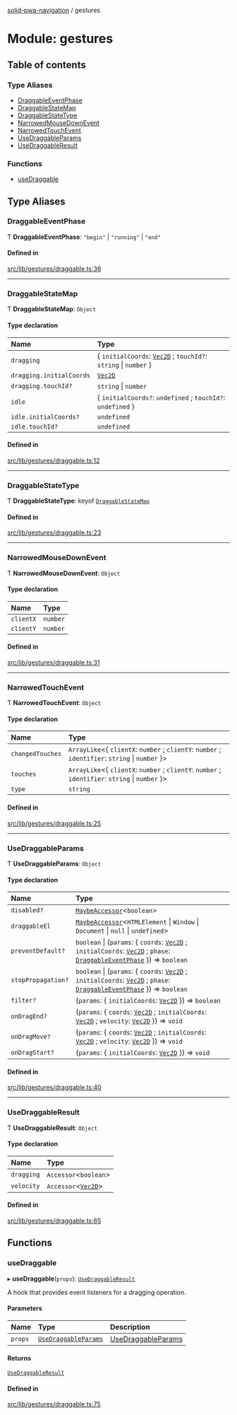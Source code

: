 [solid-pwa-navigation](../README.md) / gestures

# Module: gestures

## Table of contents

### Type Aliases

- [DraggableEventPhase](gestures.md#draggableeventphase)
- [DraggableStateMap](gestures.md#draggablestatemap)
- [DraggableStateType](gestures.md#draggablestatetype)
- [NarrowedMouseDownEvent](gestures.md#narrowedmousedownevent)
- [NarrowedTouchEvent](gestures.md#narrowedtouchevent)
- [UseDraggableParams](gestures.md#usedraggableparams)
- [UseDraggableResult](gestures.md#usedraggableresult)

### Functions

- [useDraggable](gestures.md#usedraggable)

## Type Aliases

### DraggableEventPhase

Ƭ **DraggableEventPhase**: ``"begin"`` \| ``"running"`` \| ``"end"``

#### Defined in

[src/lib/gestures/draggable.ts:36](https://github.com/cdellacqua/solid-pwa-navigation/blob/main/src/lib/gestures/draggable.ts#L36)

___

### DraggableStateMap

Ƭ **DraggableStateMap**: `Object`

#### Type declaration

| Name | Type |
| :------ | :------ |
| `dragging` | { `initialCoords`: [`Vec2D`](utils.md#vec2d) ; `touchId?`: `string` \| `number`  } |
| `dragging.initialCoords` | [`Vec2D`](utils.md#vec2d) |
| `dragging.touchId?` | `string` \| `number` |
| `idle` | { `initialCoords?`: `undefined` ; `touchId?`: `undefined`  } |
| `idle.initialCoords?` | `undefined` |
| `idle.touchId?` | `undefined` |

#### Defined in

[src/lib/gestures/draggable.ts:12](https://github.com/cdellacqua/solid-pwa-navigation/blob/main/src/lib/gestures/draggable.ts#L12)

___

### DraggableStateType

Ƭ **DraggableStateType**: keyof [`DraggableStateMap`](gestures.md#draggablestatemap)

#### Defined in

[src/lib/gestures/draggable.ts:23](https://github.com/cdellacqua/solid-pwa-navigation/blob/main/src/lib/gestures/draggable.ts#L23)

___

### NarrowedMouseDownEvent

Ƭ **NarrowedMouseDownEvent**: `Object`

#### Type declaration

| Name | Type |
| :------ | :------ |
| `clientX` | `number` |
| `clientY` | `number` |

#### Defined in

[src/lib/gestures/draggable.ts:31](https://github.com/cdellacqua/solid-pwa-navigation/blob/main/src/lib/gestures/draggable.ts#L31)

___

### NarrowedTouchEvent

Ƭ **NarrowedTouchEvent**: `Object`

#### Type declaration

| Name | Type |
| :------ | :------ |
| `changedTouches` | `ArrayLike`<{ `clientX`: `number` ; `clientY`: `number` ; `identifier`: `string` \| `number`  }\> |
| `touches` | `ArrayLike`<{ `clientX`: `number` ; `clientY`: `number` ; `identifier`: `string` \| `number`  }\> |
| `type` | `string` |

#### Defined in

[src/lib/gestures/draggable.ts:25](https://github.com/cdellacqua/solid-pwa-navigation/blob/main/src/lib/gestures/draggable.ts#L25)

___

### UseDraggableParams

Ƭ **UseDraggableParams**: `Object`

#### Type declaration

| Name | Type |
| :------ | :------ |
| `disabled?` | [`MaybeAccessor`](solid_extra.md#maybeaccessor)<`boolean`\> |
| `draggableEl` | [`MaybeAccessor`](solid_extra.md#maybeaccessor)<`HTMLElement` \| `Window` \| `Document` \| ``null`` \| `undefined`\> |
| `preventDefault?` | `boolean` \| (`params`: { `coords`: [`Vec2D`](utils.md#vec2d) ; `initialCoords`: [`Vec2D`](utils.md#vec2d) ; `phase`: [`DraggableEventPhase`](gestures.md#draggableeventphase)  }) => `boolean` |
| `stopPropagation?` | `boolean` \| (`params`: { `coords`: [`Vec2D`](utils.md#vec2d) ; `initialCoords`: [`Vec2D`](utils.md#vec2d) ; `phase`: [`DraggableEventPhase`](gestures.md#draggableeventphase)  }) => `boolean` |
| `filter?` | (`params`: { `initialCoords`: [`Vec2D`](utils.md#vec2d)  }) => `boolean` |
| `onDragEnd?` | (`params`: { `coords`: [`Vec2D`](utils.md#vec2d) ; `initialCoords`: [`Vec2D`](utils.md#vec2d) ; `velocity`: [`Vec2D`](utils.md#vec2d)  }) => `void` |
| `onDragMove?` | (`params`: { `coords`: [`Vec2D`](utils.md#vec2d) ; `initialCoords`: [`Vec2D`](utils.md#vec2d) ; `velocity`: [`Vec2D`](utils.md#vec2d)  }) => `void` |
| `onDragStart?` | (`params`: { `initialCoords`: [`Vec2D`](utils.md#vec2d)  }) => `void` |

#### Defined in

[src/lib/gestures/draggable.ts:40](https://github.com/cdellacqua/solid-pwa-navigation/blob/main/src/lib/gestures/draggable.ts#L40)

___

### UseDraggableResult

Ƭ **UseDraggableResult**: `Object`

#### Type declaration

| Name | Type |
| :------ | :------ |
| `dragging` | `Accessor`<`boolean`\> |
| `velocity` | `Accessor`<[`Vec2D`](utils.md#vec2d)\> |

#### Defined in

[src/lib/gestures/draggable.ts:65](https://github.com/cdellacqua/solid-pwa-navigation/blob/main/src/lib/gestures/draggable.ts#L65)

## Functions

### useDraggable

▸ **useDraggable**(`props`): [`UseDraggableResult`](gestures.md#usedraggableresult)

A hook that provides event listeners for a dragging operation.

#### Parameters

| Name | Type | Description |
| :------ | :------ | :------ |
| `props` | [`UseDraggableParams`](gestures.md#usedraggableparams) | [UseDraggableParams](gestures.md#usedraggableparams) |

#### Returns

[`UseDraggableResult`](gestures.md#usedraggableresult)

#### Defined in

[src/lib/gestures/draggable.ts:75](https://github.com/cdellacqua/solid-pwa-navigation/blob/main/src/lib/gestures/draggable.ts#L75)
